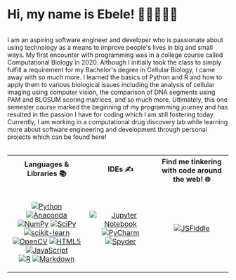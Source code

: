 # Hi, my name is Ebele! 👋🏽👩🏽‍💻

<img>

I am an aspiring software engineer and developer who is passionate about using technology as a means to improve people's lives in big and small ways. My first encounter with programming was in a college course called Computational Biology in 2020. Although I initially took the class to simply fulfill a requirement for my Bachelor's degree in Cellular Biology, I came away with so much more. I learned the basics of Python and R and how to apply them to various biological issues including the analysis of cellular imaging using computer vision, the comparison of DNA segments using PAM and BLOSUM scoring matrices, and so much more. Ultimately, this one semester course marked the beginning of my programming journey and has resulted in the passion I have for coding which I am still fostering today. Currently, I am working in a computational drug discovery lab while learning more about software engineering and development through personal projects which can be found here! <br>
<br>

<table>
<tr>
<th align="center">
Languages & Libraries 📚
</th>
<th align="center">
IDEs ✍
</th>
<th align="center">
Find me tinkering with code around the web! 🌐
</th>
</tr>

<tr>
<td align="center">
<br>
<p><a href="#"><img src="https://img.shields.io/badge/python-3670A0?style=flat&amp;logo=python&amp;logoColor=ffdd54" alt="Python"></a> <a href="#"><img src="https://img.shields.io/badge/Anaconda-%2344A833.svg?style=flat&amp;logo=anaconda&amp;logoColor=white" alt="Anaconda"></a> <a href="#"><img src="https://img.shields.io/badge/numpy-%23013243.svg?style=flat&amp;logo=numpy&amp;logoColor=white" alt="NumPy"></a> <a href="#"><img src="https://img.shields.io/badge/SciPy-%230C55A5.svg?style=flat&amp;logo=scipy&amp;logoColor=%white" alt="SciPy"></a> <br> <a href="#"><img src="https://img.shields.io/badge/scikit--learn-%23F7931E.svg?style=flat&amp;logo=scikit-learn&amp;logoColor=white" alt="scikit-learn"></a> <a href="#"><img src="https://img.shields.io/badge/opencv-%23white.svg?style=flat&amp;logo=opencv&amp;logoColor=white" alt="OpenCV"></a> <a href="#"><img src="https://img.shields.io/badge/html5-%23E34F26.svg?style=flat&amp;logo=html5&amp;logoColor=white" alt="HTML5"></a> <a href="#"><img src="https://img.shields.io/badge/javascript-%23323330.svg?style=flat&amp;logo=javascript&amp;logoColor=%23F7DF1E" alt="JavaScript"></a> <br> <a href="#"><img src="https://img.shields.io/badge/R-%23276DC3.svg?style=flat&amp;logo=r&amp;logoColor=white" alt="R"></a> <a href="#"><img src="https://img.shields.io/badge/markdown-%23000000.svg?style=flat&amp;logo=markdown&amp;logoColor=white" alt="Markdown"></a></p>
</td>

<td align="center">
<p><a href="#"><img src="https://img.shields.io/badge/jupyter-%23FA0F00.svg?style=flat&amp;logo=jupyter&amp;logoColor=white" alt="Jupyter Notebook"></a> <a href="#"><img src="https://img.shields.io/badge/pycharm-143?style=flat&amp;logo=pycharm&amp;logoColor=black&amp;color=black&amp;labelColor=green" alt="PyCharm"></a> <a href="#"><img src="https://img.shields.io/badge/Spyder-838485?style=flat&amp;logo=spyder%20ide&amp;logoColor=maroon" alt="Spyder"></a></p>
</td>

<td align="center">
<p><a href="https://jsfiddle.net/user/biabab/fiddles/"><img src="https://img.shields.io/static/v1?message=JSFiddle&amp;logo=jsfiddle&amp;labelColor=5c5c5c&amp;color=blue&amp;logoColor=9cf&amp;label=%20" alt="JSFiddle"></a> <!---<a href="https://codepen.io/biabab"><img src="https://img.shields.io/badge/Codepen-000000?style=flat&amp;logo=codepen&amp;logoColor=white" alt="CodePen"></a> <a href="https://leetcode.com/biabab/"><img src="https://img.shields.io/badge/LeetCode-000000?style=flat&amp;logo=LeetCode&amp;logoColor=#d16c06" alt="LeetCode"></a> <a href="https://www.hackerrank.com/profile/biabab"><img src="https://img.shields.io/badge/-HackerRank-2EC866?style=flat&amp;logo=HackerRank&amp;logoColor=white" alt="HackerRank"></a></p>--->
</td>
  
</tr>
</table>
